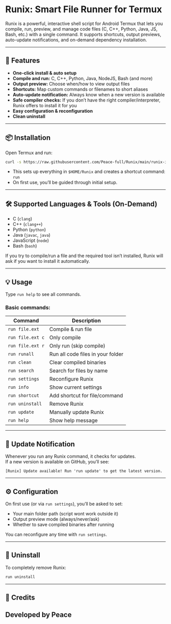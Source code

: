 # Runix: Smart File Runner for Termux

Runix is a powerful, interactive shell script for Android Termux that lets you compile, run, preview, and manage code files (C, C++, Python, Java, JS, Bash, etc.) with a single command. It supports shortcuts, output previews, auto-update notifications, and on-demand dependency installation.

---

## 🚀 Features

- **One-click install & auto setup**
- **Compile and run:** C, C++, Python, Java, NodeJS, Bash (and more)
- **Output preview:** Choose when/how to view output files
- **Shortcuts:** Map custom commands or filenames to short aliases
- **Auto-update notification:** Always know when a new version is available
- **Safe compiler checks:** If you don’t have the right compiler/interpreter, Runix offers to install it for you
- **Easy configuration & reconfiguration**
- **Clean uninstall**

---

## 📦 Installation

Open Termux and run:

```bash
curl -s https://raw.githubusercontent.com/Peace-full/Runix/main/runix-installer.sh | bash
```

- This sets up everything in `$HOME/Runix` and creates a shortcut command: `run`
- On first use, you’ll be guided through initial setup.

---

## 🛠 Supported Languages & Tools (On-Demand)

- C (`clang`)
- C++ (`clang++`)
- Python (`python`)
- Java (`javac`, `java`)
- JavaScript (`node`)
- Bash (`bash`)

If you try to compile/run a file and the required tool isn’t installed, Runix will ask if you want to install it automatically.

---

## 💡 Usage

Type `run help` to see all commands.

### **Basic commands:**

| Command              | Description                         |
|----------------------|-------------------------------------|
| `run file.ext`       | Compile & run file                  |
| `run file.ext c`     | Only compile                        |
| `run file.ext r`     | Only run (skip compile)             |
| `run runall`         | Run all code files in your folder   |
| `run clean`          | Clear compiled binaries             |
| `run search`         | Search for files by name            |
| `run settings`       | Reconfigure Runix                   |
| `run info`           | Show current settings               |
| `run shortcut`       | Add shortcut for file/command       |
| `run uninstall`      | Remove Runix                        |
| `run update`         | Manually update Runix               |
| `run help`           | Show help message                   |

---

## 🔔 Update Notification

Whenever you run any Runix command, it checks for updates.  
If a new version is available on GitHub, you’ll see:

`
[Runix] Update available! Run 'run update' to get the latest version.
`

---

## ⚙️ Configuration

On first use (or via `run settings`), you’ll be asked to set:

- Your main folder path (script wont work outside it)
- Output preview mode (always/never/ask)
- Whether to save compiled binaries after running

You can reconfigure any time with `run settings`.

---

## 🧹 Uninstall

To completely remove Runix:

```bash
run uninstall
```

---

## 🙏 Credits

Developed by Peace
---
